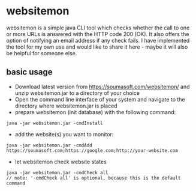 # websitemon
websitemon is a simple java CLI tool which checks whether the call to one or more URLs is answered with the HTTP code 200 (OK). It also offers the option of notifying an email address if any check fails.
I have implemented the tool for my own use and would like to share it here - maybe it will also be helpful for someone else.

## basic usage
- Download latest version from https://soumasoft.com/websitemon/ and unzip websitemon.jar to a directory of your choice
- Open the command line interface of your system and navigate to the directory where websitemon.jar is placed
- prepare websitemon (init database) with the following command:
```
java -jar websitemon.jar -cmdInstall
```
- add the website(s) you want to monitor:
````
java -jar websitemon.jar -cmdAdd https://soumasoft.com;https://google.com;http://your-website.com
````
- let websitemon check website states
````
java -jar websitemon.jar -cmdCheck all
// note: '-cmdCheck all' is optional, because this is the default command
````
